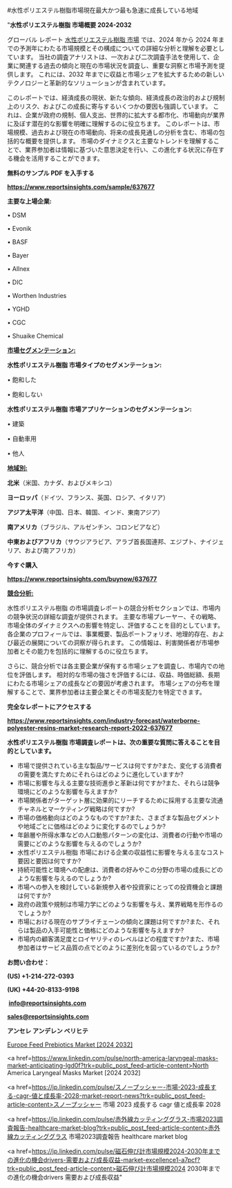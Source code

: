 #水性ポリエステル樹脂市場現在最大かつ最も急速に成長している地域

"<strong>水性ポリエステル樹脂 市場概要 2024-2032</strong>

グローバル レポート <a href=https://www.reportsinsights.com/sample/637677>水性ポリエステル樹脂 市場</a> では、2024 年から 2024 年までの予測年にわたる市場規模とその構成についての詳細な分析と理解を必要としています。 当社の調査アナリストは、一次および二次調査手法を使用して、企業に関連する過去の傾向と現在の市場状況を調査し、重要な洞察と市場予測を提供します。 これには、2032 年までに収益と市場シェアを拡大​​するための新しいテクノロジーと革新的なソリューションが含まれています。

このレポートでは、経済成長の現状、新たな傾向、経済成長の政治的および規制上のリスク、およびこの成長に寄与するいくつかの要因も強調しています。 これは、企業が政府の規制、個人支出、世界的に拡大する都市化、市場動向が業界に及ぼす潜在的な影響を明確に理解するのに役立ちます。 このレポートは、市場規模、過去および現在の市場動向、将来の成長見通しの分析を含む、市場の包括的な概要を提供します。 市場のダイナミクスと主要なトレンドを理解することで、業界参加者は情報に基づいた意思決定を行い、この進化する状況に存在する機会を活用することができます。

<strong><b>無料のサンプル PDF を入手する</b></strong>

<a href=https://www.reportsinsights.com/sample/637677><strong><u>https://www.reportsinsights.com/sample/637677</u></strong></a>

<strong>主要な上場企業:</strong>

• DSM

• Evonik

• BASF

• Bayer

• Allnex

• DIC

• Worthen Industries

• YGHD

• CGC

• Shuaike Chemical

<strong><u>市場セグメンテーション</u></strong><strong><u>:</u></strong>

<strong>水性ポリエステル樹脂 市場タイプのセグメンテーション:</strong>

• 飽和した

• 飽和しない

<strong>水性ポリエステル樹脂 市場アプリケーションのセグメンテーション:</strong>

• 建築

• 自動車用

• 他人

<strong><u>地域別</u></strong><strong><u>:</u></strong>

<strong>北米</strong>（米国、カナダ、およびメキシコ）

<strong>ヨーロッパ</strong>（ドイツ、フランス、英国、ロシア、イタリア）

<strong>アジア太平洋</strong>（中国、日本、韓国、インド、東南アジア）

<strong>南アメリカ</strong>（ブラジル、アルゼンチン、コロンビアなど）

<strong>中東およびアフリカ</strong>（サウジアラビア、アラブ首長国連邦、エジプト、ナイジェリア、および南アフリカ）

<strong>今すぐ購入</strong>

<a href=https://www.reportsinsights.com/buynow/637677><strong><u>https://www.reportsinsights.com/buynow/637677</u></strong></a>

<strong><u>競合分析:</u></strong>

水性ポリエステル樹脂 の市場調査レポートの競合分析セクションでは、市場内の競争状況の詳細な調査が提供されます。 主要な市場プレーヤー、その戦略、市場全体のダイナミクスへの影響を特定し、評価することを目的としています。 各企業のプロフィールでは、事業概要、製品ポートフォリオ、地理的存在、および最近の展開についての洞察が得られます。 この情報は、利害関係者が市場参加者とその能力を包括的に理解するのに役立ちます。

さらに、競合分析では各主要企業が保有する市場シェアを調査し、市場内での地位を評価します。 相対的な市場の強さを評価するには、収益、時価総額、長期にわたる市場シェアの成長などの要因が考慮されます。 市場シェアの分布を理解することで、業界参加者は主要企業とその市場支配力を特定できます。

<strong>完全なレポートにアクセスする</strong>

<a href=https://www.reportsinsights.com/industry-forecast/waterborne-polyester-resins-market-research-report-2022-637677><strong><u><b>https://www.reportsinsights.com/industry-forecast/waterborne-polyester-resins-market-research-report-2022-637677</b></u></strong></a>

<strong><b>水性ポリエステル樹脂 市場調査レポートは、次の重要な質問に答えることを目的としています。</b></strong>
<ul>
  <li>市場で提供されている主な製品/サービスは何ですか?また、変化する消費者の需要を満たすためにそれらはどのように進化していますか?</li>
  <li>市場に影響を与える主要な技術進歩と革新は何ですか?また、それらは競争環境にどのような影響を与えますか?</li>
  <li>市場関係者がターゲット層に効果的にリーチするために採用する主要な流通チャネルとマーケティング戦略は何ですか?</li>
  <li>市場の価格動向はどのようなものですか?また、さまざまな製品セグメントや地域ごとに価格はどのように変化するのでしょうか?</li>
  <li>年齢層や所得水準などの人口動態パターンの変化は、消費者の行動や市場の需要にどのような影響を与えるのでしょうか?</li>
  <li>水性ポリエステル樹脂 市場における企業の収益性に影響を与える主なコスト要因と要因は何ですか?</li>
  <li>持続可能性と環境への配慮は、消費者の好みやこの分野の市場の成長にどのような影響を与えるのでしょうか?</li>
  <li>市場への参入を検討している新規参入者や投資家にとっての投資機会と課題は何ですか?</li>
  <li>政府の政策や規制は市場力学にどのような影響を与え、業界戦略を形作るのでしょうか?</li>
  <li>市場における現在のサプライチェーンの傾向と課題は何ですか?また、それらは製品の入手可能性と価格にどのような影響を与えますか?</li>
  <li>市場内の顧客満足度とロイヤリティのレベルはどの程度ですか?また、市場参加者はサービス品質の点でどのように差別化を図っているのでしょうか?</li>
</ul>
<strong>お問い合わせ：</strong>

<strong>(US) +1-214-272-0393</strong>

<strong>(UK) +44-20-8133-9198</strong>

<strong> </strong><a href=info@reportsinsights.com><strong><u>info@reportsinsights.com</u></strong></a>

<a href=sales@reportsinsights.com><strong><u>sales@reportsinsights.com</u></strong></a>

<strong>アンセレ アンデレン ベリヒテ</strong>

<a href=https://www.linkedin.com/pulse/europe-feed-prebiotics-markets-strategic-view-7ocbc/>Europe Feed Prebiotics Market [2024 2032]</a>

<a href=https://www.linkedin.com/pulse/north-america-laryngeal-masks-market-anticipating-lgd0f?trk=public_post_feed-article-content>North America Laryngeal Masks Market [2024 2032]</a>

<a href=https://jp.linkedin.com/pulse/スノープッシャー-市場-2023-成長する-cagr-値と成長率-2028-market-report-news?trk=public_post_feed-article-content>スノープッシャー 市場 2023 成長する cagr 値と成長率 2028</a>

<a href=https://jp.linkedin.com/pulse/赤外線カッティンググラス-市場2023調査報告-healthcare-market-blog?trk=public_post_feed-article-content>赤外線カッティンググラス 市場2023調査報告 healthcare market blog</a>

<a href=https://jp.linkedin.com/pulse/磁石伸び計市場規模2024-2030年までの進化の機会drivers-需要および成長収益-market-excellence1-a7pcf?trk=public_post_feed-article-content>磁石伸び計市場規模2024 2030年までの進化の機会drivers 需要および成長収益</a>"
